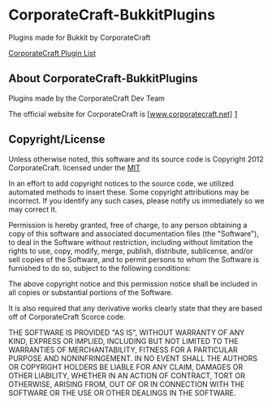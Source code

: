 CorporateCraft-BukkitPlugins
============================

Plugins made for Bukkit by CorporateCraft

[CorporateCraft Plugin List][3]

About CorporateCraft-BukkitPlugins
---------------------
Plugins made by the CorporateCraft Dev Team

The official website for CorporateCraft is [www.corporatecraft.net] [1]

Copyright/License
-----------------
Unless otherwise noted, this software and its source code is Copyright 2012 CorporateCraft. licensed under the [MIT][2]

In an effort to add copyright notices to the source code, we utilized automated methods to insert these. Some copyright attributions may be incorrect. If you identify any such cases, please notify us immediately so we may correct it.

Permission is hereby granted, free of charge, to any person obtaining a copy of this software and associated documentation files (the "Software"), to deal in the Software without restriction, including without limitation the rights to use, copy, modify, merge, publish, distribute, sublicense, and/or sell copies of the Software, and to permit persons to whom the Software is furnished to do so, subject to the following conditions:

The above copyright notice and this permission notice shall be included in all copies or substantial portions of the Software.

It is also required that any derivative works clearly state that they are based off of CorporateCraft Scorce code.

THE SOFTWARE IS PROVIDED "AS IS", WITHOUT WARRANTY OF ANY KIND, EXPRESS OR IMPLIED, INCLUDING BUT NOT LIMITED TO THE WARRANTIES OF MERCHANTABILITY, FITNESS FOR A PARTICULAR PURPOSE AND NONINFRINGEMENT. IN NO EVENT SHALL THE AUTHORS OR COPYRIGHT HOLDERS BE LIABLE FOR ANY CLAIM, DAMAGES OR OTHER LIABILITY, WHETHER IN AN ACTION OF CONTRACT, TORT OR OTHERWISE, ARISING FROM, OUT OF OR IN CONNECTION WITH THE SOFTWARE OR THE USE OR OTHER DEALINGS IN THE SOFTWARE.


[1]: http://www.corporatecraft.net 
[2]: https://raw.github.com/CorporateCraft/CorporateCraft-BukkitPlugins/master/LICENSE.txt
[3]: https://github.com/CorporateCraft/CorporateCraft-BukkitPlugins/blob/master/PluginList.md